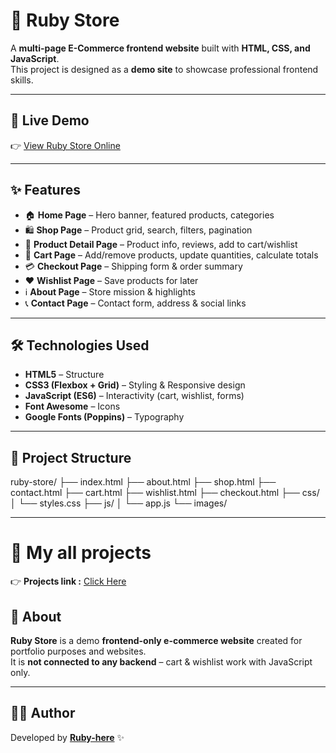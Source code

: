 # 💎 Ruby Store

A **multi-page E-Commerce frontend website** built with **HTML, CSS, and JavaScript**.  
This project is designed as a **demo site** to showcase professional frontend skills.

---

## 🚀 Live Demo
👉 [View Ruby Store Online](https://ruby-here.github.io/Ruby-store/)

---

## ✨ Features
- 🏠 **Home Page** – Hero banner, featured products, categories  
- 🛍️ **Shop Page** – Product grid, search, filters, pagination  
- 📄 **Product Detail Page** – Product info, reviews, add to cart/wishlist  
- 🛒 **Cart Page** – Add/remove products, update quantities, calculate totals  
- 💳 **Checkout Page** – Shipping form & order summary  
- ❤️ **Wishlist Page** – Save products for later  
- ℹ️ **About Page** – Store mission & highlights  
- 📞 **Contact Page** – Contact form, address & social links


---


## 🛠️ Technologies Used
- **HTML5** – Structure  
- **CSS3 (Flexbox + Grid)** – Styling & Responsive design  
- **JavaScript (ES6)** – Interactivity (cart, wishlist, forms)  
- **Font Awesome** – Icons  
- **Google Fonts (Poppins)** – Typography  

---

## 📂 Project Structure

ruby-store/
├── index.html
├── about.html
├── shop.html
├── contact.html
├── cart.html
├── wishlist.html
├── checkout.html
├── css/
│ └── styles.css
├── js/
│ └── app.js
└── images/


---
# 🚀 My all projects

👉 **Projects link :** [Click Here](https://ruby-here.github.io/Ruby-Frontend-Dev/)


## 📌 About
**Ruby Store** is a demo **frontend-only e-commerce website** created for portfolio purposes and websites.  
It is **not connected to any backend** – cart & wishlist work with JavaScript only.

---

## 👨‍💻 Author
Developed by [**Ruby-here**](https://github.com/ruby-here) ✨



